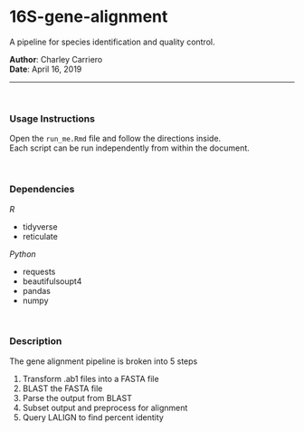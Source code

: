 # 16S-gene-alignment
A pipeline for species identification and quality control.


**Author**: Charley Carriero <br/>
**Date**: April 16, 2019 <br/>

---

<br/> 

### Usage Instructions

Open the `run_me.Rmd` file and follow the directions inside. <br/>
Each script can be run independently from within the document. 

<br/>

### Dependencies

*R*

* tidyverse
* reticulate

*Python*

* requests
* beautifulsoupt4
* pandas
* numpy

<Br/>


### Description


The gene alignment pipeline is broken into 5 steps

1. Transform .ab1 files into a FASTA file
2. BLAST the FASTA file
3. Parse the output from BLAST
4. Subset output and preprocess for alignment
5. Query LALIGN to find percent identity


<br/> 


